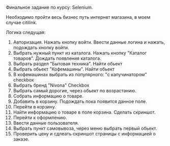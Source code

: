 Финальное задание по курсу: Selenium.

Необходимо пройти весь бизнес путь интернет магазина, в моем случае citilink.

Логика следущая:

1. Авторизация. Нажать кнопку войти. Ввести данные логина и нажать, подождать кнопку войти.
2. Выбрать нужный пункт из каталога. Нажать кнопку "Каталог товаров". Дождать появления каталога.
3. Выбрать раздел "Бытовая техника". Найти обьект
4. Выбрать обьект "Кофемашины". Найти обьект
5. В кофемашинах выбрать из популярного: "с капучинатором" checkbox
6. Выбрать бренд "Nivona" Checkbox
7. Выбрать самый дорогие, через обьект по возрастанию.
8. Собрать информацию о товаре.
9. Добавить в корзину. Подождать пока появится данное поле.
10. Перейти в корзину.
11. Найти информацию о товаре в поле корзина. Сделать скриншот.
12. Перейти к оформлению.
13. Ввести данные пользователя.
14. Выбрать пункт самовывоза, через меню выбрать первый обьект.
15. Проверить цену и сдлеать скриншот страницы с информацией о заказе.
